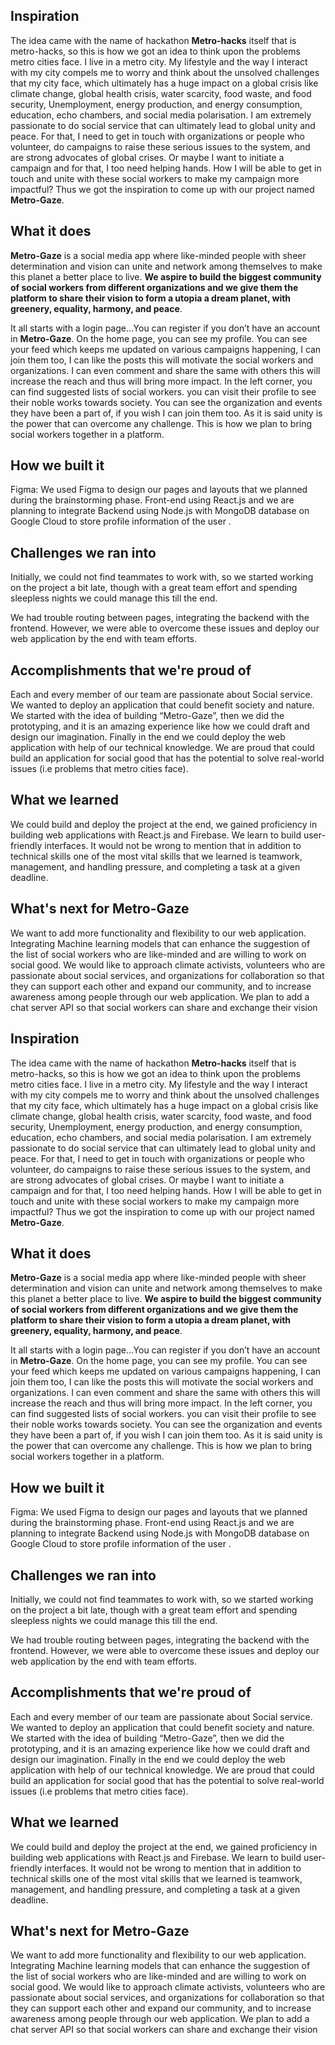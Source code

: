 ## Inspiration
The idea came with the name of hackathon **Metro-hacks**  itself that is metro-hacks, so this is how we got an idea to think upon the problems metro cities face.
I live in a metro city. My lifestyle and the way I interact with my city compels me to worry and think about the unsolved challenges that my city face, which ultimately has a huge impact on a global crisis like climate change, global health crisis, water scarcity, food waste, and food security, Unemployment, energy production, and energy consumption, education, echo chambers, and social media polarisation. 
I am extremely passionate to do social service that can ultimately lead to global unity and peace. For that, I need to get in touch with organizations or people who volunteer, do campaigns to raise these serious issues to the system, and are strong advocates of global crises. Or maybe I want to initiate a campaign and for that, I too need helping hands. How I will be able to get in touch and unite with these social workers to make my campaign more impactful? Thus we got the inspiration to come up with our project named **Metro-Gaze**.

## What it does

**Metro-Gaze**  is a social media app where like-minded people with sheer determination and vision can unite and network among themselves to make this planet a better place to live.
**We aspire to build the biggest community of social workers from different organizations and we give them the platform to share their vision to form a utopia a dream planet, with greenery, equality, harmony, and peace**.

It all starts with a login page…You can register if you don’t have an account in **Metro-Gaze**. On the home page, you can see my profile. You can see your feed which keeps me updated on various campaigns happening, I can join them too, I can like the posts this will motivate the social workers and organizations. I can even comment and share the same with others this will increase the reach and thus will bring more impact.
In the left corner, you can find suggested lists of social workers. you can visit their profile to see their noble works towards society. You can see the organization and events they have been a part of, if you wish I can join them too. As it is said unity is the power that can overcome any challenge. This is how we plan to bring social workers together in a platform. 

## How we built it
Figma: We used Figma to design our pages and layouts that we planned during the brainstorming phase. Front-end using React.js and we are planning to integrate Backend using Node.js with MongoDB database on Google Cloud to store profile information of the user .

## Challenges we ran into
Initially, we could not find teammates to work with, so we started working on the project a bit late, though with a great team effort and spending sleepless nights we could manage this till the end.

We had trouble routing between pages, integrating the backend with the frontend. However, we were able to overcome these issues and deploy our web application by the end with team efforts.
## Accomplishments that we're proud of
Each and every member of our team are passionate about Social service. We wanted to deploy an application that could benefit society and nature. We started with the idea of building “Metro-Gaze”, then we did the prototyping, and it is an amazing experience like how we could draft and design our imagination. Finally in the end we could deploy the web application with help of our technical knowledge. We are proud that could build an application for social good that has the potential to solve real-world issues (i.e problems that metro cities face).

## What we learned

We could build and deploy the project at the end, we gained proficiency in building web applications with React.js and Firebase. We learn to build user-friendly interfaces. It would not be wrong to mention that in addition to technical skills one of the most vital skills that we learned is teamwork, management, and handling pressure, and completing a task at a given deadline.

## What's next for Metro-Gaze
We want to add more functionality and flexibility to our web application. Integrating Machine learning models that can enhance the suggestion of the list of social workers who are like-minded and are willing to work on social good. We would like to approach climate activists, volunteers who are passionate about social services, and organizations for collaboration so that they can support each other and expand our community, and to increase awareness among people through our web application. We plan to add a chat server API so that social workers can share and exchange their vision
## Inspiration
The idea came with the name of hackathon **Metro-hacks**  itself that is metro-hacks, so this is how we got an idea to think upon the problems metro cities face.
I live in a metro city. My lifestyle and the way I interact with my city compels me to worry and think about the unsolved challenges that my city face, which ultimately has a huge impact on a global crisis like climate change, global health crisis, water scarcity, food waste, and food security, Unemployment, energy production, and energy consumption, education, echo chambers, and social media polarisation. 
I am extremely passionate to do social service that can ultimately lead to global unity and peace. For that, I need to get in touch with organizations or people who volunteer, do campaigns to raise these serious issues to the system, and are strong advocates of global crises. Or maybe I want to initiate a campaign and for that, I too need helping hands. How I will be able to get in touch and unite with these social workers to make my campaign more impactful? Thus we got the inspiration to come up with our project named **Metro-Gaze**.

## What it does

**Metro-Gaze**  is a social media app where like-minded people with sheer determination and vision can unite and network among themselves to make this planet a better place to live.
**We aspire to build the biggest community of social workers from different organizations and we give them the platform to share their vision to form a utopia a dream planet, with greenery, equality, harmony, and peace**.

It all starts with a login page…You can register if you don’t have an account in **Metro-Gaze**. On the home page, you can see my profile. You can see your feed which keeps me updated on various campaigns happening, I can join them too, I can like the posts this will motivate the social workers and organizations. I can even comment and share the same with others this will increase the reach and thus will bring more impact.
In the left corner, you can find suggested lists of social workers. you can visit their profile to see their noble works towards society. You can see the organization and events they have been a part of, if you wish I can join them too. As it is said unity is the power that can overcome any challenge. This is how we plan to bring social workers together in a platform. 

## How we built it
Figma: We used Figma to design our pages and layouts that we planned during the brainstorming phase. Front-end using React.js and we are planning to integrate Backend using Node.js with MongoDB database on Google Cloud to store profile information of the user .

## Challenges we ran into
Initially, we could not find teammates to work with, so we started working on the project a bit late, though with a great team effort and spending sleepless nights we could manage this till the end.

We had trouble routing between pages, integrating the backend with the frontend. However, we were able to overcome these issues and deploy our web application by the end with team efforts.
## Accomplishments that we're proud of
Each and every member of our team are passionate about Social service. We wanted to deploy an application that could benefit society and nature. We started with the idea of building “Metro-Gaze”, then we did the prototyping, and it is an amazing experience like how we could draft and design our imagination. Finally in the end we could deploy the web application with help of our technical knowledge. We are proud that could build an application for social good that has the potential to solve real-world issues (i.e problems that metro cities face).

## What we learned

We could build and deploy the project at the end, we gained proficiency in building web applications with React.js and Firebase. We learn to build user-friendly interfaces. It would not be wrong to mention that in addition to technical skills one of the most vital skills that we learned is teamwork, management, and handling pressure, and completing a task at a given deadline.

## What's next for Metro-Gaze
We want to add more functionality and flexibility to our web application. Integrating Machine learning models that can enhance the suggestion of the list of social workers who are like-minded and are willing to work on social good. We would like to approach climate activists, volunteers who are passionate about social services, and organizations for collaboration so that they can support each other and expand our community, and to increase awareness among people through our web application. We plan to add a chat server API so that social workers can share and exchange their vision

